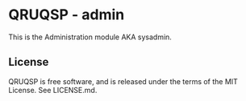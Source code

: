 QRUQSP - admin
===========================================

This is the Administration module AKA sysadmin.

License
-------
QRUQSP is free software, and is released under the terms of the MIT License. See LICENSE.md.
